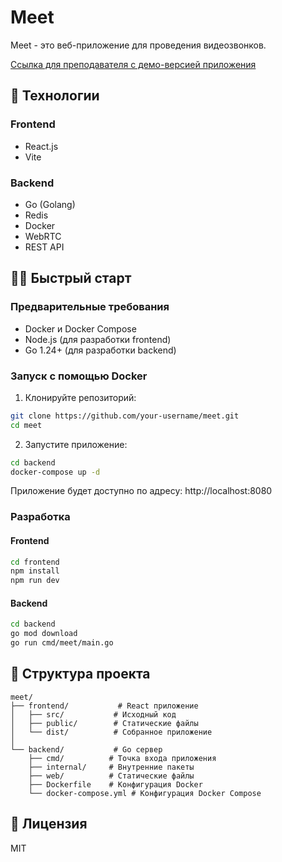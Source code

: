 # Meet

Meet - это веб-приложение для проведения видеозвонков.

[Ссылка для преподавателя с демо-версией приложения](https://amogus.root-hub.com)

## 🚀 Технологии

### Frontend
- React.js
- Vite

### Backend
- Go (Golang)
- Redis
- Docker
- WebRTC
- REST API

## 🏃‍♂️ Быстрый старт

### Предварительные требования
- Docker и Docker Compose
- Node.js (для разработки frontend)
- Go 1.24+ (для разработки backend)

### Запуск с помощью Docker

1. Клонируйте репозиторий:
```bash
git clone https://github.com/your-username/meet.git
cd meet
```

2. Запустите приложение:
```bash
cd backend
docker-compose up -d
```

Приложение будет доступно по адресу: http://localhost:8080

### Разработка

#### Frontend
```bash
cd frontend
npm install
npm run dev
```

#### Backend
```bash
cd backend
go mod download
go run cmd/meet/main.go
```

## 📁 Структура проекта

```
meet/
├── frontend/           # React приложение
│   ├── src/           # Исходный код
│   ├── public/        # Статические файлы
│   └── dist/          # Собранное приложение
│
└── backend/           # Go сервер
    ├── cmd/          # Точка входа приложения
    ├── internal/     # Внутренние пакеты
    ├── web/          # Статические файлы
    ├── Dockerfile    # Конфигурация Docker
    └── docker-compose.yml # Конфигурация Docker Compose
```

## 📝 Лицензия

MIT 